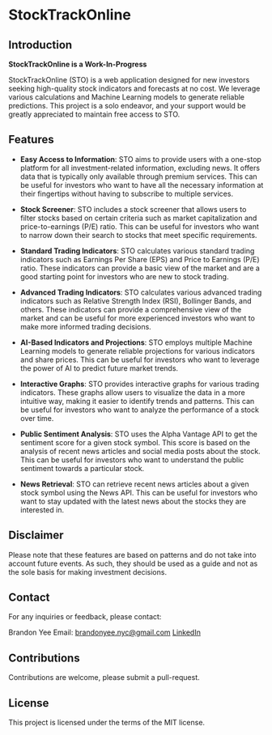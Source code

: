 # StockTrackOnline

## Introduction

**StockTrackOnline is a Work-In-Progress**

StockTrackOnline (STO) is a web application designed for new investors seeking high-quality stock indicators and forecasts at no cost. We leverage various calculations and Machine Learning models to generate reliable predictions. This project is a solo endeavor, and your support would be greatly appreciated to maintain free access to STO.

## Features

- **Easy Access to Information**: STO aims to provide users with a one-stop platform for all investment-related information, excluding news. It offers data that is typically only available through premium services. This can be useful for investors who want to have all the necessary information at their fingertips without having to subscribe to multiple services.

- **Stock Screener**: STO includes a stock screener that allows users to filter stocks based on certain criteria such as market capitalization and price-to-earnings (P/E) ratio. This can be useful for investors who want to narrow down their search to stocks that meet specific requirements.

- **Standard Trading Indicators**: STO calculates various standard trading indicators such as Earnings Per Share (EPS) and Price to Earnings (P/E) ratio. These indicators can provide a basic view of the market and are a good starting point for investors who are new to stock trading.

- **Advanced Trading Indicators**: STO calculates various advanced trading indicators such as Relative Strength Index (RSI), Bollinger Bands, and others. These indicators can provide a comprehensive view of the market and can be useful for more experienced investors who want to make more informed trading decisions.

- **AI-Based Indicators and Projections**: STO employs multiple Machine Learning models to generate reliable projections for various indicators and share prices. This can be useful for investors who want to leverage the power of AI to predict future market trends.

- **Interactive Graphs**: STO provides interactive graphs for various trading indicators. These graphs allow users to visualize the data in a more intuitive way, making it easier to identify trends and patterns. This can be useful for investors who want to analyze the performance of a stock over time.

- **Public Sentiment Analysis**: STO uses the Alpha Vantage API to get the sentiment score for a given stock symbol. This score is based on the analysis of recent news articles and social media posts about the stock. This can be useful for investors who want to understand the public sentiment towards a particular stock.

- **News Retrieval**: STO can retrieve recent news articles about a given stock symbol using the News API. This can be useful for investors who want to stay updated with the latest news about the stocks they are interested in.



## Disclaimer

Please note that these features are based on patterns and do not take into account future events. As such, they should be used as a guide and not as the sole basis for making investment decisions.

## Contact

For any inquiries or feedback, please contact:

Brandon Yee
Email: [brandonyee.nyc@gmail.com](mailto:brandonyee.nyc@gmail.com)
[LinkedIn](https://www.linkedin.com/in/brandon-yee-0b335a284/)

## Contributions

Contributions are welcome, please submit a pull-request.

## License

This project is licensed under the terms of the MIT license.